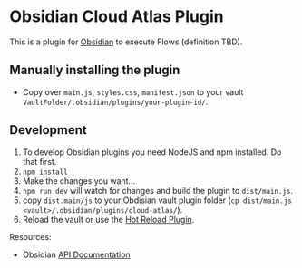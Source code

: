 # Obsidian Cloud Atlas Plugin

This is a plugin for [Obsidian](https://obsidian.md) to execute Flows (definition TBD).

## Manually installing the plugin

- Copy over `main.js`, `styles.css`, `manifest.json` to your vault `VaultFolder/.obsidian/plugins/your-plugin-id/`.

## Development

1. To develop Obsidian plugins you need NodeJS and npm installed. Do that first.
2. `npm install`
3. Make the changes you want...
4. `npm run dev` will watch for changes and build the plugin to `dist/main.js`.
5. copy `dist.main/js` to your Obdisian vault plugin folder (`cp dist/main.js <vault>/.obsidian/plugins/cloud-atlas/`).
6. Reload the vault or use the [Hot Reload Plugin](https://github.com/pjeby/hot-reload).

Resources:

- Obsidian [API Documentation](https://github.com/obsidianmd/obsidian-api)
